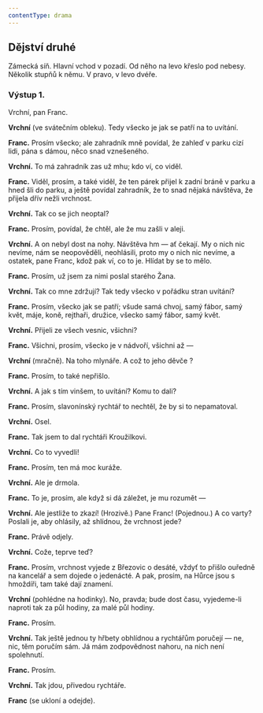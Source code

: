 ```yaml
---
contentType: drama
---
```


<section>

## Dějství druhé

Zámecká síň. Hlavní vchod v pozadí. Od něho na levo křeslo pod nebesy. Několik stupňů k němu. V pravo, v levo dvéře.

### Výstup 1.

Vrchní, pan Franc.

**Vrchní** (ve svátečním obleku). Tedy všecko je jak se patří na to uvítání.

**Franc.** Prosím všecko; ale zahradník mně povídal, že zahleď v parku cizí lidi, pána s dámou, něco snad vznešeného.

**Vrchní.** To má zahradník zas už mhu; kdo ví, co viděl.

**Franc.** Viděl, prosím, a také viděl, že ten párek přijel k zadní bráně v parku a hned šli do parku, a ještě povídal zahradník, že to snad nějaká návštěva, že přijela dřív nežli vrchnost.

**Vrchní.** Tak co se jich neoptal?

**Franc.** Prosím, povídal, že chtěl, ale že mu zašli v aleji.

**Vrchní.** A on nebyl dost na nohy. Návštěva hm — ať čekají. My o nich nic nevíme, nám se neopověděli, neohlásili, proto my o nich nic nevíme, a ostatek, pane Franc, kdož pak ví, co to je. Hlídat by se to mělo.

**Franc.** Prosím, už jsem za nimi poslal starého Žana. 

**Vrchní.** Tak co mne zdržují? Tak tedy všecko v pořádku stran uvítání?

**Franc.** Prosím, všecko jak se patří; všude samá chvoj, samý fábor, samý květ, máje, koně, rejthaři, družice, všecko samý fábor, samý květ.

**Vrchní.** Přijeli ze všech vesnic, všichni?

**Franc.** Všichni, prosím, všecko je v nádvoří, všichni až —

**Vrchní** (mračně). Na toho mlynáře. A což to jeho děvče ?

**Franc.** Prosím, to také nepřišlo.

**Vrchní.** A jak s tím vinšem, to uvítání? Komu to dali?

**Franc.** Prosím, slavonínský rychtář to nechtěl, že by si to nepamatoval. 

**Vrchní.** Osel.

**Franc.** Tak jsem to dal rychtáři Kroužilkovi. 

**Vrchní.** Co to vyvedli!   

**Franc.** Prosím, ten má moc kuráže. 

**Vrchní.** Ale je drmola.

**Franc.** To je, prosím, ale když si dá záležet, je mu rozumět —

**Vrchní.** Ale jestliže to zkazí! (Hrozivě.) Pane Franc! (Pojednou.) A co varty? Poslali je, aby ohlásily, až shlídnou, že vrchnost jede?

**Franc.** Právě odjely.

**Vrchní.** Cože, teprve teď?

**Franc.** Prosím, vrchnost vyjede z Březovic o desáté, vždyť to přišlo ouředně na kancelář a sem dojede o jedenácté. A pak, prosím, na Hůrce jsou s hmoždíři, tam také dají znamení.

**Vrchní** (pohlédne na hodinky). No, pravda; bude dost času, vyjedeme-li naproti tak za půl hodiny, za malé půl hodiny.

**Franc.** Prosím.

**Vrchní.** Tak ještě jednou ty hřbety obhlídnou a rychtářům poručejí — ne, nic, těm poručím sám. Já mám zodpovědnost nahoru, na nich není spolehnutí.

**Franc.** Prosím.

**Vrchní.** Tak jdou, přivedou rychtáře. 

**Franc** (se ukloní a odejde).

</section>
